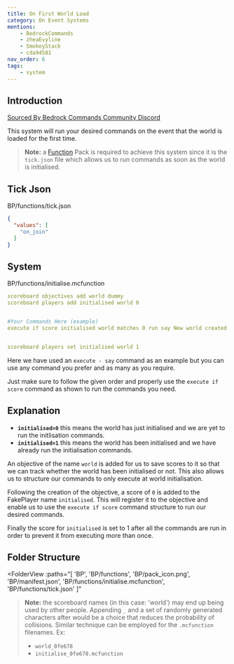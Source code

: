 ```yaml
---
title: On First World Load
category: On Event Systems
mentions:
    - BedrockCommands
    - zheaEvyline
    - SmokeyStack
    - cda94581
nav_order: 6
tags:
    - system
---
```


## Introduction

[Sourced By Bedrock Commands Community Discord](https://discord.gg/SYstTYx5G5)

This system will run your desired commands on the event that the world is loaded for the first time.
> **Note:** a [Function](/commands/mcfunctions) Pack is required to achieve this system since it is the `tick.json` file which allows us to run commands as soon as the world is initialised.


## Tick Json

<CodeHeader>BP/functions/tick.json</CodeHeader>
```json
{
  "values": [
    "on_join"
  ]
}
```

## System

<CodeHeader>BP/functions/initialise.mcfunction</CodeHeader>
```yaml
scoreboard objectives add world dummy
scoreboard players add initialised world 0


#Your Commands Here (example)
execute if score initialised world matches 0 run say New world created!


scoreboard players set initialised world 1
```

Here we have used an `execute - say` command as an example but you can use any command you prefer and as many as you require.

Just make sure to follow the given order and properly use the `execute if score` command as shown to run the commands you need.

## Explanation

- **` initialised=0 `** this means the world has just initialised and we are yet to run the initlisation commands.
- **` initialised=1 `** this means the world has been initialised and we have already run the initialisation commands.

An objective of the name `world` is added for us to save scores to it so that we can track whether the world has been initialised or not. This also allows us to structure our commands to only execute at world initialisation.

Following the creation of the objective, a score of `0` is added to the FakePlayer name `initialised`. This will register it to the objective and enable us to use the `execute if score` command structure to run our desired commands.

Finally the score for `initialised` is set to 1 after all the commands are run in order to prevent it from executing more than once.

## Folder Structure

<FolderView
	:paths="[
    'BP',
    'BP/functions',
    'BP/pack_icon.png',
    'BP/manifest.json',
    'BP/functions/initialise.mcfunction',
    'BP/functions/tick.json'
]"
></FolderView>

> **Note:** the scoreboard names (in this case: 'world') may end up being used by other people. Appending ` _ ` and a set of randomly generated characters after would be a choice that reduces the probability of collisions. Similar technique can be employed for the ` .mcfunction ` filenames. Ex:
> - ` world_0fe678 `
> - ` initialise_0fe678.mcfunction `
